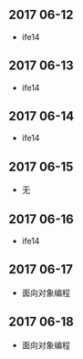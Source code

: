 ## 2017 06-12
*  ife14

## 2017 06-13
*  ife14

## 2017 06-14
*  ife14

## 2017 06-15
*  无

## 2017 06-16
*  ife14

## 2017 06-17
* 面向对象编程

## 2017 06-18
* 面向对象编程

